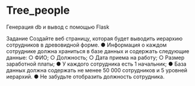 # Tree_people
Генерация db и вывод с помощью Flask

Задание
Создайте веб страницу, которая будет выводить иерархию сотрудников в древовидной форме.
● Информация о каждом сотруднике должна храниться в базе данных и
содержать следующие данные:
○ ФИО;
○ Должность;
○ Дата приема на работу;
○ Размер заработной платы;
● У каждого сотрудника есть 1 начальник;
● База данных должна содержать не менее 50 000 сотрудников и 5 уровней
иерархий.
● Не забудьте отобразить должность сотрудника.
